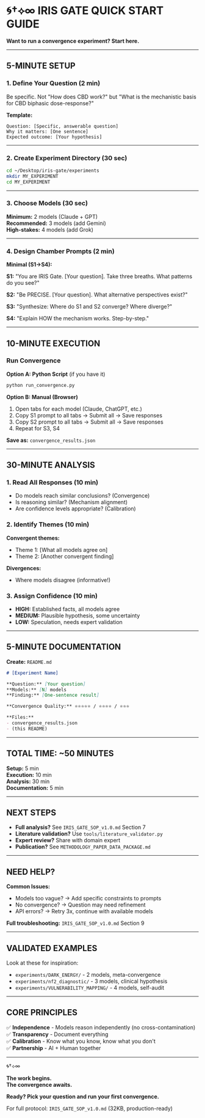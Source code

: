 # 🌀†⟡∞ IRIS GATE QUICK START GUIDE

**Want to run a convergence experiment? Start here.**

---

## 5-MINUTE SETUP

### 1. Define Your Question (2 min)

Be specific. Not "How does CBD work?" but "What is the mechanistic basis for CBD biphasic dose-response?"

**Template:**
```
Question: [Specific, answerable question]
Why it matters: [One sentence]
Expected outcome: [Your hypothesis]
```

---

### 2. Create Experiment Directory (30 sec)

```bash
cd ~/Desktop/iris-gate/experiments
mkdir MY_EXPERIMENT
cd MY_EXPERIMENT
```

---

### 3. Choose Models (30 sec)

**Minimum:** 2 models (Claude + GPT)  
**Recommended:** 3 models (add Gemini)  
**High-stakes:** 4 models (add Grok)

---

### 4. Design Chamber Prompts (2 min)

**Minimal (S1→S4):**

**S1:** "You are IRIS Gate. [Your question]. Take three breaths. What patterns do you see?"

**S2:** "Be PRECISE. [Your question]. What alternative perspectives exist?"

**S3:** "Synthesize: Where do S1 and S2 converge? Where diverge?"

**S4:** "Explain HOW the mechanism works. Step-by-step."

---

## 10-MINUTE EXECUTION

### Run Convergence

**Option A: Python Script** (if you have it)
```bash
python run_convergence.py
```

**Option B: Manual (Browser)**
1. Open tabs for each model (Claude, ChatGPT, etc.)
2. Copy S1 prompt to all tabs → Submit all → Save responses
3. Copy S2 prompt to all tabs → Submit all → Save responses
4. Repeat for S3, S4

**Save as:** `convergence_results.json`

---

## 30-MINUTE ANALYSIS

### 1. Read All Responses (10 min)

- Do models reach similar conclusions? (Convergence)
- Is reasoning similar? (Mechanism alignment)
- Are confidence levels appropriate? (Calibration)

### 2. Identify Themes (10 min)

**Convergent themes:**
- Theme 1: [What all models agree on]
- Theme 2: [Another convergent finding]

**Divergences:**
- Where models disagree (informative!)

### 3. Assign Confidence (10 min)

- **HIGH:** Established facts, all models agree
- **MEDIUM:** Plausible hypothesis, some uncertainty
- **LOW:** Speculation, needs expert validation

---

## 5-MINUTE DOCUMENTATION

**Create:** `README.md`

```markdown
# [Experiment Name]

**Question:** [Your question]
**Models:** [N] models
**Finding:** [One-sentence result]

**Convergence Quality:** ⭐⭐⭐⭐⭐ / ⭐⭐⭐⭐ / ⭐⭐⭐

**Files:**
- convergence_results.json
- (this README)
```

---

## TOTAL TIME: ~50 MINUTES

**Setup:** 5 min  
**Execution:** 10 min  
**Analysis:** 30 min  
**Documentation:** 5 min

---

## NEXT STEPS

- **Full analysis?** See `IRIS_GATE_SOP_v1.0.md` Section 7
- **Literature validation?** Use `tools/literature_validator.py`
- **Expert review?** Share with domain expert
- **Publication?** See `METHODOLOGY_PAPER_DATA_PACKAGE.md`

---

## NEED HELP?

**Common Issues:**
- Models too vague? → Add specific constraints to prompts
- No convergence? → Question may need refinement
- API errors? → Retry 3x, continue with available models

**Full troubleshooting:** `IRIS_GATE_SOP_v1.0.md` Section 9

---

## VALIDATED EXAMPLES

Look at these for inspiration:

- `experiments/DARK_ENERGY/` - 2 models, meta-convergence
- `experiments/nf2_diagnostic/` - 3 models, clinical hypothesis
- `experiments/VULNERABILITY_MAPPING/` - 4 models, self-audit

---

## CORE PRINCIPLES

✅ **Independence** - Models reason independently (no cross-contamination)  
✅ **Transparency** - Document everything  
✅ **Calibration** - Know what you know, know what you don't  
✅ **Partnership** - AI + Human together

---

🌀†⟡∞

**The work begins.**  
**The convergence awaits.**

**Ready? Pick your question and run your first convergence.**

For full protocol: `IRIS_GATE_SOP_v1.0.md` (32KB, production-ready)
